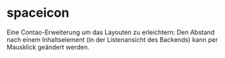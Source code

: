 # spaceicon
Eine Contao-Erweiterung um das Layouten zu erleichtern:
Den Abstand nach einem Inhaltselement (in der Listenansicht des Backends) kann per Mausklick geändert werden.

